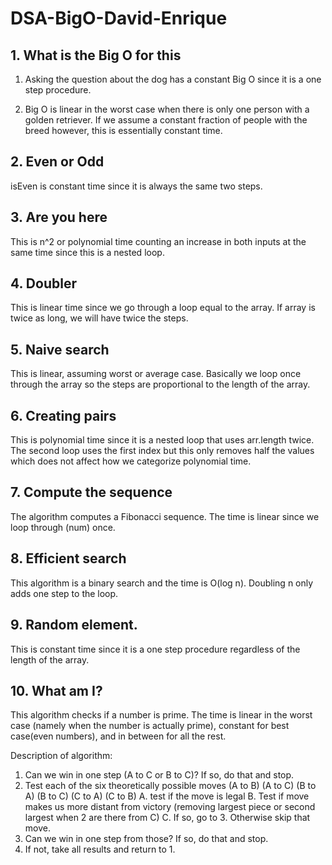 # DSA-BigO-David-Enrique

## 1. What is the Big O for this

1) Asking the question about the dog has a constant Big O since it is a one step procedure.

2) Big O is linear in the worst case when there is only one person with a golden retriever. If we assume a constant fraction of people with the breed however, this is essentially constant time.

## 2. Even or Odd

isEven is constant time since it is always the same two steps.

## 3. Are you here

This is n^2 or polynomial time counting an increase in both inputs at the same time since this is a nested loop.

## 4. Doubler

This is linear time since we go through a loop equal to the array. If array is twice as long, we will have twice the steps.

## 5. Naive search

This is linear, assuming worst or average case. Basically we loop once through the array so the steps are proportional to the length of the array.

## 6. Creating pairs

This is polynomial time since it is a nested loop that uses arr.length twice. The second loop uses the first index but this only removes half the values which does not affect how we categorize polynomial time.

## 7. Compute the sequence

The algorithm computes a Fibonacci sequence. The time is linear since we loop through (num) once.

## 8. Efficient search

This algorithm is a binary search and the time is O(log n). Doubling n only adds one step to the loop.

## 9. Random element.

This is constant time since it is a one step procedure regardless of the length of the array.

## 10. What am I?

This algorithm checks if a number is prime. The time is linear in the worst case (namely when the number is actually prime), constant for best case(even numbers), and in between for all the rest.

Description of algorithm:

1. Can we win in one step (A to C or B to C)? If so, do that and stop.
2. Test each of the six theoretically possible moves (A to B) (A to C) (B to A) (B to C) (C to A) (C to B)
  A. test if the move is legal
  B. Test if move makes us more distant from victory (removing largest piece or second largest when 2 are there from C)
  C. If so, go to 3. Otherwise skip that move.
3. Can we win in one step from those? If so, do that and stop.
4. If not, take all results and return to 1.




